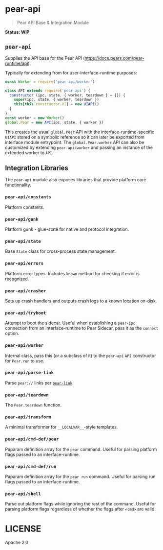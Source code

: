 # pear-api

> Pear API Base & Integration Module

**Status: WIP**

## `pear-api`

Supplies the API base for the Pear API (https://docs.pears.com/pear-runtime/api).

Typically for extending from for user-interface-runtime purposes:

```js
const Worker = require('pear-api/worker')

class API extends require('pear-api') {
  constructor (ipc, state, { worker, teardown } = {}) {
    super(ipc, state, { worker, teardown })
    this[this.constructor.UI] = new UIAPI()
  }
}
const worker = new Worker()
global.Pear = new API(ipc, state, { worker })
```

This creates the usual `global.Pear` API with the interface-runtime-specific `UIAPI` stored on a symbolic reference so it can later be exported from interface module entrypoint. The `global.Pear.worker` API can also be customized by extending `pear-api/worker` and passing an instance of the extended worker to `API`.

## Integration Libraries

The `pear-api` module also exposes libraries that provide platform core functionality.

### `pear-api/constants`

Platform constants.

### `pear-api/gunk`

Platform gunk - glue-state for native and protocol integration.

### `pear-api/state`

Base `State` class for cross-process state management.

### `pear-api/errors`

Platform error types. Includes `known` method for checking if error is recognized.

### `pear-api/crasher`

Sets up crash handlers and outputs crash logs to a known location on-disk.

### `pear-api/tryboot`

Attempt to boot the sidecar. Useful when establishing a `pear-ipc` connection from an interface-runtime to Pear Sidecar, pass it as the `connect` option.

### `pear-api/worker`

Internal class, pass this (or a subclass of it) to the `pear-api` `API` constructor for `Pear.run` to use.

### `pear-api/parse-link`

Parse `pear://` links per [`pear-link`](https://github.com/holepunchto/pear-link).

### `pear-api/teardown`

The `Pear.teardown` function.

### `pear-api/transform`

A minimal transformer for `__LOCALVAR__`-style templates.

### `pear-api/cmd-def/pear`

Paparam definition array for the `pear` command. Useful for parsing platform flags passed to an interface-runtime.

### `pear-api/cmd-def/run`

Paparam definition array for the `pear run` command. Useful for parsing run flags passed to an interface-runtime.

### `pear-api/shell`

Parse out platform flags while ignoring the rest of the command. Useful for parsing platform flags regardless of whether the flags after `<cmd>` are valid.
 
# LICENSE

Apache 2.0
